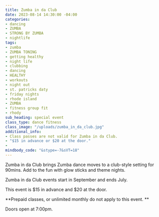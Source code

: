 ```yaml
---
title: Zumba in da Club
date: 2023-08-14 14:30:00 -04:00
categories:
- dancing
- ZUMBA
- STRONG BY ZUMBA
- nightlife
tags:
- zumba
- ZUMBA TONING
- getting healthy
- night life
- clubbing
- dancing
- HEALTHY
- workouts
- night out
- st. patricks daty
- friday nights
- rhode island
- ZUMBA
- fitness group fit
- rhody
sub_heading: special event
class_type: dance fitness
class_image: "/uploads/zumba_in_da_club.jpg"
additional_info:
- Class passes are not valid for Zumba in da Club.
- "$15 in advance or $20 at the door."
- 
mindbody_code: "&stype=-7&sVT=18"
---
```


Zumba in da Club brings Zumba dance moves to a club-style setting for 90mins. Add to the fun with glow sticks and theme nights.
 
Zumba in da Club events start in September and ends July. 

This event is $15 in advance and $20 at the door. 

**Prepaid classes, or unlimited monthly do not apply to this event.
**

Doors open at 7:00pm.
